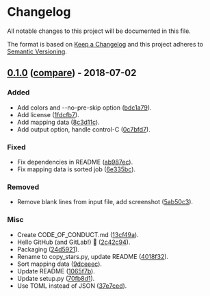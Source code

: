 # Changelog
All notable changes to this project will be documented in this file.

The format is based on [Keep a Changelog](http://keepachangelog.com/en/1.0.0/)
and this project adheres to [Semantic Versioning](http://semver.org/spec/v2.0.0.html).

<!-- insertion marker -->
## [0.1.0](https://github.com/pawamoy/moving-stars/tags/0.1.0) ([compare](https://github.com/pawamoy/moving-stars/compare/2c42c9414bc9e830bb10ab131610995e5c2621d0...0.1.0)) - 2018-07-02

### Added
- Add colors and --no-pre-skip option ([bdc1a79](https://github.com/pawamoy/moving-stars/commit/bdc1a79b4a28981de44b24509c802457fb40a1f2)).
- Add license ([1fdcfb7](https://github.com/pawamoy/moving-stars/commit/1fdcfb728721342f5ff2882958c745dc26ca3be1)).
- Add mapping data ([8c3d11c](https://github.com/pawamoy/moving-stars/commit/8c3d11cfae305a62e5a4c9c97541fd212b6bad17)).
- Add output option, handle control-C ([0c7bfd7](https://github.com/pawamoy/moving-stars/commit/0c7bfd7b2392db35edc643f93c6ab5408c80f6a1)).

### Fixed
- Fix dependencies in README ([ab987ec](https://github.com/pawamoy/moving-stars/commit/ab987ec799be44be94050888ebef9c590c563521)).
- Fix mapping data is sorted job ([6e335bc](https://github.com/pawamoy/moving-stars/commit/6e335bc2763ba96e0ae11b08fd1e4cac99f77984)).

### Removed
- Remove blank lines from input file, add screenshot ([5ab50c3](https://github.com/pawamoy/moving-stars/commit/5ab50c36e2720922b5e60a81858ce2cb6f20377a)).

### Misc
- Create CODE_OF_CONDUCT.md ([13cf49a](https://github.com/pawamoy/moving-stars/commit/13cf49ac73e2ee23bced78cc18a5babfc1895f48)).
- Hello GitHub (and GitLab!) :wave: ([2c42c94](https://github.com/pawamoy/moving-stars/commit/2c42c9414bc9e830bb10ab131610995e5c2621d0)).
- Packaging ([24d5921](https://github.com/pawamoy/moving-stars/commit/24d592197b37bd36fbcdb08f28a9c00c35aab7b8)).
- Rename to copy_stars.py, update README ([4018f32](https://github.com/pawamoy/moving-stars/commit/4018f32831e3c684e00ef63a1645a89d26b1a85d)).
- Sort mapping data ([9dceeec](https://github.com/pawamoy/moving-stars/commit/9dceeec90292cf87dd2acb98a89162c3153ae2c7)).
- Update README ([1065f7b](https://github.com/pawamoy/moving-stars/commit/1065f7b53f8fa25e6addb6bce6cb03818a700683)).
- Update setup.py ([70fb8d1](https://github.com/pawamoy/moving-stars/commit/70fb8d1658dbc9c2a430f4cfd82401686184a435)).
- Use TOML instead of JSON ([37e7ced](https://github.com/pawamoy/moving-stars/commit/37e7ced97edaa1d5ee4295d94bddf153db350b79)).
